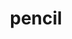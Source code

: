 ---
layout: objects
title: pencil
emoji: pencil
permalink: ✏.html
image: assets/img/3moji/pencil.png
---